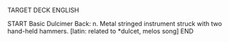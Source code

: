 TARGET DECK
ENGLISH

START
Basic
Dulcimer
Back: n. Metal stringed instrument struck with two hand-held hammers. [latin: related to *dulcet, melos song]
END
